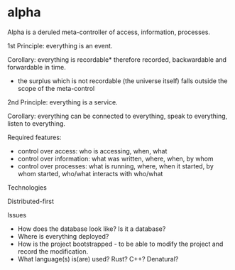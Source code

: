 # alpha


Alpha is a deruled meta-controller of access, information, processes.


1st Principle: everything is an event.

Corollary: everything is recordable* therefore recorded, backwardable and forwardable in time.

* the surplus which is not recordable (the universe itself) falls outside the scope of the meta-control


2nd Principle: everything is a service.

Corollary: everything can be connected to everything, speak to everything, listen to everything.



Required features:

+ control over access: who is accessing, when, what
+ control over information: what was written, where, when, by whom
+ control over processes: what is running, where, when it started, by whom started, who/what interacts with who/what



Technologies

Distributed-first



Issues

+ How does the database look like? Is it a database?
+ Where is everything deployed?
+ How is the project bootstrapped - to be able to modify the project and record the modification.
+ What language(s) is(are) used? Rust? C++? Denatural?
